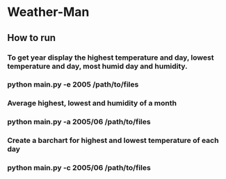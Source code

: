 # Weather-Man

## How to run
### To get year display the highest temperature and day, lowest temperature and day, most humid day and humidity.
### python main.py -e 2005 /path/to/files

### Average highest, lowest and humidity of a month
### python main.py -a 2005/06 /path/to/files

### Create a barchart for highest and lowest temperature of each day
### python main.py -c 2005/06 /path/to/files
